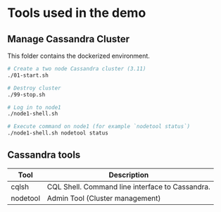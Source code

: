 # Tools used in the demo

## Manage Cassandra Cluster

This folder contains the dockerized environment.

```bash
# Create a two node Cassandra cluster (3.11)
./01-start.sh 

# Destroy cluster
./99-stop.sh

# Log in to node1
./node1-shell.sh

# Execute command on node1 (for example `nodetool status`)
./node1-shell.sh nodetool status
```

## Cassandra tools

| Tool | Description |
|------|-------------|
|cqlsh | CQL Shell. Command line interface to Cassandra. |
|nodetool| Admin Tool (Cluster management) |
